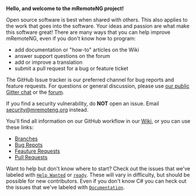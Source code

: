 **Hello, and welcome to the mRemoteNG project!**

Open source software is best when shared with others. This also applies to the work that goes into the software. Your ideas and passion are what make this software great!
There are many ways that you can help improve mRemoteNG, even if you don't know how to program:

- add documentation or "how-to" articles on the Wiki
- answer support questions on the forum
- add or improve a translation
- submit a pull request for a bug or feature ticket

The GitHub Issue tracker is our preferred channel for bug reports and feature requests.
For questions or general discussion, please use [our public Gitter chat](https://gitter.im/mRemoteNG/PublicChat) or the [forum](http://forum.mremoteng.org).

If you find a security vulnerability, do **NOT** open an issue. Email security@mremoteng.org instead.

You'll find all information on our GitHub workflow in our [Wiki](https://github.com/mRemoteNG/mRemoteNG/wiki), or you can use these links:

- [Branches](https://github.com/mRemoteNG/mRemoteNG/wiki/Branches)
- [Bug Repots](https://github.com/mRemoteNG/mRemoteNG/wiki/Bug-Reports)
- [Feauture Requests](https://github.com/mRemoteNG/mRemoteNG/wiki/Feature-Requests)
- [Pull Requests](https://github.com/mRemoteNG/mRemoteNG/wiki/Pull-Requests)

Want to help but don't know where to start? Check out the issues that we've labeled with [`Help Wanted`](https://github.com/mRemoteNG/mRemoteNG/issues?q=is%3Aissue+is%3Aopen+label%3A%22Help+Wanted%22) or [`ready`](https://github.com/mRemoteNG/mRemoteNG/issues?utf8=%E2%9C%93&q=is%3Aissue%20is%3Aopen%20label%3A%22ready%22). These will vary in difficulty, but should be possible for new contributors.
Even if you don't know C# you can heck out the issues that we've labeled with [`Documentation`](https://github.com/mRemoteNG/mRemoteNG/labels/Documentation).
